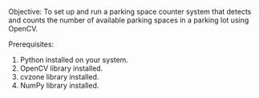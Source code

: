 Objective:
To set up and run a parking space counter system that detects and counts the number of available parking spaces in a parking lot using OpenCV.

Prerequisites:
1. Python installed on your system.
2. OpenCV library installed.
3. cvzone library installed.
3. NumPy library installed.
